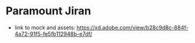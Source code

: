 # Paramount Jiran

- link to mock and assets: https://xd.adobe.com/view/b28c9d8c-884f-4a72-91f5-fe5fb112948b-e7df/